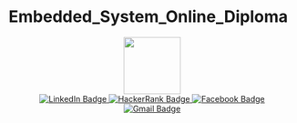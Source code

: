   # Embedded_System_Online_Diploma

<div id="header" align="center">
  <img src="https://media.giphy.com/media/M9gbBd9nbDrOTu1Mqx/giphy.gif" width="100"/
</div>
<div id="badges" align="center">
  <a href="https://www.linkedin.com/in/ehab-mohamed-abdelhamed-003001241/">
    <img src="https://img.shields.io/badge/LinkedIn-blue?style=for-the-badge&logo=linkedin&logoColor=white" alt="LinkedIn Badge"/>
  </a>
  <a href="https://www.hackerrank.com/ehabahlawy744?hr_r=1">
    <img src="https://img.shields.io/badge/HackerRank-Green?style=for-the-badge&logo=HackerRank&logoColor=black" alt="HackerRank Badge"/>
  </a>
  <a href="https://www.facebook.com/HoOoPa.abdelhamed">
    <img src="https://img.shields.io/badge/Facebook-blue?style=for-the-badge&logo=Facebook&logoColor=white" alt="Facebook Badge"/>
  </a>
</div>
<div id="badges" align="center">
  <a href="mailto:ehababdelhamed139@gmail.com">
    <img src="https://img.shields.io/badge/ehababdelhamed139@gmail.com-red?style=for-the-badge&logo=Gmail&logoColor=white" alt="Gmail Badge"/>
</div>
